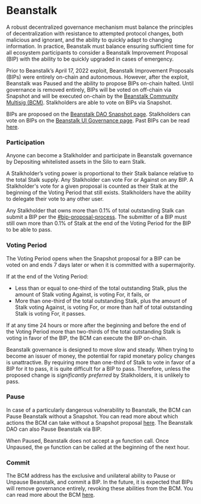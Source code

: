 # Beanstalk

A robust decentralized governance mechanism must balance the principles of decentralization with resistance to attempted protocol changes, both malicious and ignorant, and the ability to quickly adapt to changing information. In practice, Beanstalk must balance ensuring sufficient time for all ecosystem participants to consider a Beanstalk Improvement Proposal (BIP) with the ability to be quickly upgraded in cases of emergency.

Prior to Beanstalk’s April 17, 2022 exploit, Beanstalk Improvement Proposals (BIPs) were entirely on-chain and autonomous. However, after the exploit, Beanstalk was Paused and the ability to propose BIPs on-chain halted. Until governance is removed entirely, BIPs will be voted on off-chain via Snapshot and will be executed on-chain by the [Beanstalk Community Multisig (BCM)](bcm-process.md). Stalkholders are able to vote on BIPs via Snapshot.

BIPs are proposed on the [Beanstalk DAO Snapshot page](https://snapshot.org/#/beanstalkdao.eth/). Stalkholders can vote on BIPs on the [Beanstalk UI Governance page](https://app.bean.money/#/governance). Past BIPs can be read [here](https://github.com/BeanstalkFarms/Beanstalk-Governance-Proposals/blob/master/bip/).

### **Participation**

Anyone can become a Stalkholder and participate in Beanstalk governance by Depositing whitelisted assets in the Silo to earn Stalk.

A Stalkholder’s voting power is proportional to their Stalk balance relative to the total Stalk supply. Any Stalkholder can vote For or Against on any BIP. A Stalkholder's vote for a given proposal is counted as their Stalk at the beginning of the Voting Period that still exists. Stalkholders have the ability to delegate their vote to any other user.

Any Stalkholder that owns more than 0.1% of total outstanding Stalk can submit a BIP per the [#bip-proposal-process](bcm-process.md#bip-proposal-process "mention"). The submitter of a BIP must still own more than 0.1% of Stalk at the end of the Voting Period for the BIP to be able to pass.

### **Voting Period**

The Voting Period opens when the Snapshot proposal for a BIP can be voted on and ends 7 days later or when it is committed with a supermajority.

If at the end of the Voting Period:

* Less than or equal to one-third of the total outstanding Stalk, plus the amount of Stalk voting Against, is voting For, it fails, or
* More than one-third of the total outstanding Stalk, plus the amount of Stalk voting Against, is voting For, or more than half of total outstanding Stalk is voting For, it passes.

If at any time 24 hours or more after the beginning and before the end of the Voting Period more than two-thirds of the total outstanding Stalk is voting in favor of the BIP, the BCM can execute the BIP on-chain.

Beanstalk governance is designed to move slow and steady. When trying to become an issuer of money, the potential for rapid monetary policy changes is unattractive. By requiring more than one-third of Stalk to vote in favor of a BIP for it to pass, it is quite difficult for a BIP to pass. Therefore, unless the proposed change is _significantly preferred_ by Stalkholders, it is unlikely to pass.

### **Pause**

In case of a particularly dangerous vulnerability to Beanstalk, the BCM can Pause Beanstalk without a Snapshot. You can read more about which actions the BCM can take without a Snapshot proposal [here](bcm-process.md#snapshots). The Beanstalk DAO can also Pause Beanstalk via BIP.

When Paused, Beanstalk does not accept a `gm` function call. Once Unpaused, the `gm` function can be called at the beginning of the next hour.

### **Commit**

The BCM address has the exclusive and unilateral ability to Pause or Unpause Beanstalk, and commit a BIP. In the future, it is expected that BIPs will remove governance entirely, revoking these abilities from the BCM. You can read more about the BCM [here](bcm-process.md).
